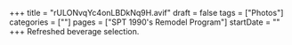 +++
title = "rULONvqYc4onLBDkNq9H.avif"
draft = false
tags = ["Photos"]
categories = [""]
pages = ["SPT 1990's Remodel Program"]
startDate = ""
+++
Refreshed beverage selection.
